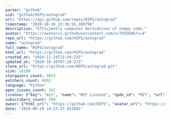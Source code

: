 ```yaml
---
parser: "github"
uid: "github/HIPS/autograd"
url: "https://api.github.com/repos/HIPS/autograd"
timestamp: "2020-10-18 13:36:56.280796"
description: "Efficiently computes derivatives of numpy code."
avatar: "https://avatars1.githubusercontent.com/u/7935606?v=4"
repo_url: "https://github.com/HIPS/autograd"
name: "autograd"
full_name: "HIPS/autograd"
html_url: "https://github.com/HIPS/autograd"
created_at: "2014-11-24T15:50:23Z"
updated_at: "2020-10-18T07:20:27Z"
clone_url: "https://github.com/HIPS/autograd.git"
size: 16108
stargazers_count: 4953
watchers_count: 4953
language: "Python"
open_issues_count: 161
license: {"key": "mit", "name": "MIT License", "spdx_id": "MIT", "url": "https://api.github.com/licenses/mit", "node_id": "MDc6TGljZW5zZTEz"}
subscribers_count: 209
owner: {"html_url": "https://github.com/HIPS", "avatar_url": "https://avatars1.githubusercontent.com/u/7935606?v=4", "login": "HIPS", "type": "Organization"}
date: "2024-06-29 14:23:37.933001"
---
```

